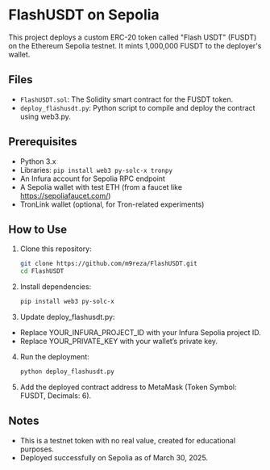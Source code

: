 # FlashUSDT on Sepolia

This project deploys a custom ERC-20 token called "Flash USDT" (FUSDT) on the Ethereum Sepolia testnet. It mints 1,000,000 FUSDT to the deployer's wallet.

## Files
- `FlashUSDT.sol`: The Solidity smart contract for the FUSDT token.
- `deploy_flashusdt.py`: Python script to compile and deploy the contract using web3.py.

## Prerequisites
- Python 3.x
- Libraries: `pip install web3 py-solc-x tronpy`
- An Infura account for Sepolia RPC endpoint
- A Sepolia wallet with test ETH (from a faucet like https://sepoliafaucet.com/)
- TronLink wallet (optional, for Tron-related experiments)

## How to Use
1. Clone this repository:
   ```bash
   git clone https://github.com/m9reza/FlashUSDT.git
   cd FlashUSDT

2. Install dependencies:
   ```bash
   pip install web3 py-solc-x


3. Update deploy_flashusdt.py:

-  Replace YOUR_INFURA_PROJECT_ID with your Infura Sepolia project ID.
-  Replace YOUR_PRIVATE_KEY with your wallet’s private key.

4. Run the deployment:
   ```bash
   python deploy_flashusdt.py


5. Add the deployed contract address to MetaMask (Token Symbol: FUSDT, Decimals: 6).


## Notes

-  This is a testnet token with no real value, created for educational purposes.
-  Deployed successfully on Sepolia as of March 30, 2025.